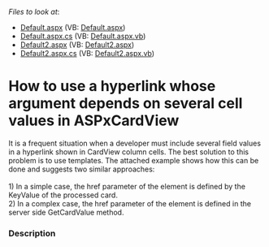 <!-- default file list -->
*Files to look at*:

* [Default.aspx](./CS/Default.aspx) (VB: [Default.aspx](./VB/Default.aspx))
* [Default.aspx.cs](./CS/Default.aspx.cs) (VB: [Default.aspx.vb](./VB/Default.aspx.vb))
* [Default2.aspx](./CS/Default2.aspx) (VB: [Default2.aspx](./VB/Default2.aspx))
* [Default2.aspx.cs](./CS/Default2.aspx.cs) (VB: [Default2.aspx.vb](./VB/Default2.aspx.vb))
<!-- default file list end -->
# How to use a hyperlink whose argument depends on several cell values in ASPxCardView


It is a frequent situation when a developer must include several field values in a hyperlink shown in CardView column cells. The best solution to this problem is to use templates. The attached example shows how this can be done and suggests two similar approaches:<br /><br />1) In a simple case, the href parameter of the <a> element is defined by the KeyValue of the processed card.<br />2) In a complex case, the href parameter of the <a> element is defined in the server side GetCardValue method.


<h3>Description</h3>

&nbsp;

<br/>


